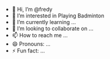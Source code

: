 - 👋 Hi, I’m @fredy
- 👀 I’m interested in Playing Badminton
- 🌱 I’m currently learning ...
- 💞️ I’m looking to collaborate on ...
- 📫 How to reach me ...
- 😄 Pronouns: ...
- ⚡ Fun fact: ...

<!---
julhendra/julhendra is a ✨ special ✨ repository because its `README.md` (this file) appears on your GitHub profile.
You can click the Preview link to take a look at your changes.
--->
